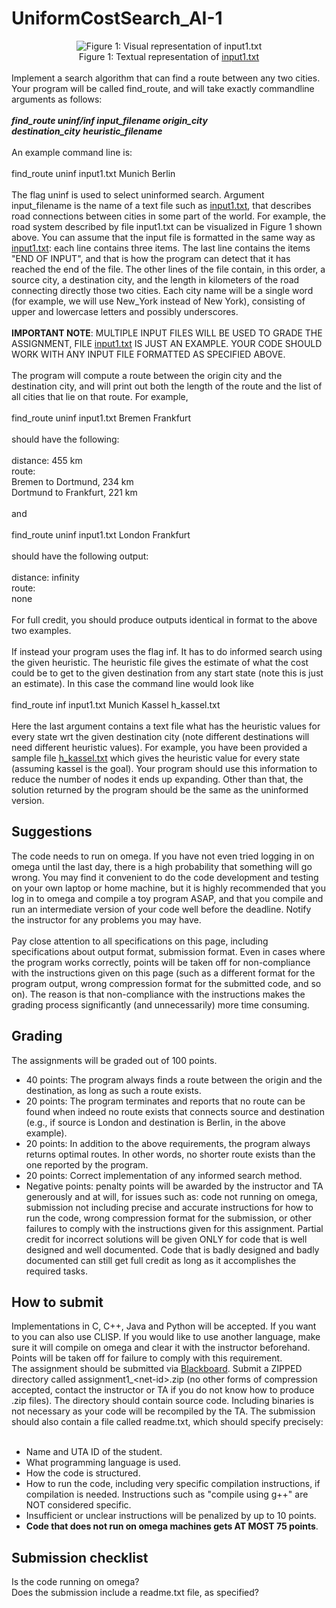 # UniformCostSearch_AI-1
<!DOCTYPE html PUBLIC "-//W3C//DTD HTML 4.01//EN" "http://www.w3.org/TR/html4/strict.dtd">
<html><head>

<meta http-equiv="Content-Type" content="text/html; charset=windows-1252"><title>Assignment 1</title>

</head>
<body>
<div style="text-align: center;">
<img alt="Figure 1: Visual representation of input1.txt" title="Figure 1: Visual representation of input1.txt" src="https://github.com/adityadas8888/UniformCostSearch_AI-1/blob/master/t1_p1.gif"><br>
Figure 1: Textual representation of <a href="https://github.com/adityadas8888/UniformCostSearch_AI-1/blob/master/input1.txt">input1.txt</a></div>
<br>
Implement a search algorithm that can find a route between any two
cities. Your program will be called find_route, and will take exactly
commandline arguments as follows:<br>
<br>
<strong><em>find_route uninf/inf input_filename origin_city
destination_city</em></strong>&nbsp;<strong><em>heuristic_filename</em></strong><br>
<br>
An example command line is:<br>
<br>
find_route uninf input1.txt Munich Berlin<br>
<br>
The flag uninf is used to select uninformed search. Argument
input_filename
is the name of a text file such as <a href="https://omega.uta.edu/~gopikrishnav/classes/2018/fall/4308_5360/assmts/assmt1_files/input1.txt">input1.txt</a>,
that describes road connections between cities in some part of the
world. For example, the road system described by file input1.txt can be
visualized in Figure 1 shown above. You can assume that the input file
is formatted in the same way as <a href="https://omega.uta.edu/~gopikrishnav/classes/2018/fall/4308_5360/assmts/assmt1_files/input1.txt">input1.txt</a>:
each line contains three
items. The last line contains the items "END OF INPUT", and that is how
the program can detect that it has reached the end of the file. The
other lines of the file contain, in this order, a source city, a
destination city, and the length in kilometers of the road connecting
directly those two cities. Each city name will be a single word (for
example, we will use New_York instead of New York), consisting of upper
and lowercase letters and possibly underscores.<br>
<br>
<span style="font-weight: bold;">IMPORTANT NOTE</span>:
MULTIPLE INPUT FILES WILL BE USED TO GRADE THE
ASSIGNMENT, FILE <a href="https://omega.uta.edu/~gopikrishnav/classes/2018/fall/4308_5360/assmts/assmt1_files/input1.txt">input1.txt</a>
IS JUST AN EXAMPLE. YOUR CODE SHOULD WORK
WITH ANY INPUT FILE FORMATTED AS SPECIFIED ABOVE.<br>
<br>
The program will compute a route between the origin city and the
destination city, and will print out both the length of the route and
the list of all cities that lie on that route. For example,<br>
<br>
find_route uninf input1.txt Bremen Frankfurt<br>
<br>
should have the following:<br>
<br>
distance: 455 km<br>
route: <br>
Bremen to Dortmund, 234 km <br>
Dortmund to Frankfurt, 221 km <br>
<br>
and<br>
<br>
find_route uninf input1.txt London Frankfurt<br>
<br>
should have the following output:<br>
<br>
distance: infinity<br>
route: <br>
none<br>
<br>
For full credit, you should produce outputs identical in format to the
above two examples.<br>
<br>
If instead your program uses the flag inf. It has to do informed search
using the given heuristic. The heuristic file gives the estimate of
what the cost could be to get to the given destination from any start
state (note this is just an estimate). In this case the command line
would look like<br>
<br>
find_route&nbsp;inf input1.txt Munich Kassel h_kassel.txt<br>
<br>
Here the last argument contains a text file what has the heuristic
values for every state wrt the given destination city (note different
destinations will need different heuristic values). For example, you
have been provided a sample file <a href="https://omega.uta.edu/~gopikrishnav/classes/2018/fall/4308_5360/assmts/assmt1_files/h_kassel.txt">h_kassel.txt</a>
which gives the heuristic value for every state (assuming kassel is the
goal).
Your program should use this information to reduce the number of nodes
it ends up expanding. Other than that, the solution returned by the
program should be the same as the uninformed version.<br>
<h2>Suggestions</h2>
The code needs to run on omega. If you have not even tried
logging in on omega until the last day, there is a high probability
that something
will go wrong. You may find it convenient to do the code development
and testing on your own laptop or home machine, but it is highly
recommended that you log in to omega and compile a toy program ASAP,
and that you compile and run an intermediate version of your code well
before the deadline. Notify the instructor for any problems you may
have. <br>
<br>
Pay close attention to all specifications on this page, including
specifications about output format, submission format. Even in cases
where the program works correctly, points will be taken off for
non-compliance with the instructions given on this page (such as a
different format for the program output, wrong compression format for
the submitted code, and so on). The reason is that non-compliance with
the instructions makes the grading process significantly (and
unnecessarily) more time consuming.<br>
<h2>Grading</h2>
The assignments will be graded out of 100 points.<br>
<ul>
<li>40 points: The program always finds a route between the
origin and the destination, as long as such a route exists.</li>
<li>20 points: The program
terminates and reports that no route can be found when indeed no route
exists that connects source and destination (e.g., if source is London
and destination is Berlin, in the above example).</li>
<li>20 points: In addition to the above requirements, the
program always returns optimal routes. In other words, no shorter route
exists than the one reported by the program.</li>
<li>20 points: Correct implementation of any informed search
method.</li>
<li>Negative points: penalty points will be awarded by the
instructor and
TA generously and at will, for issues such as: code not running on
omega, submission not including precise and accurate instructions for
how to run the code, wrong compression format for the submission, or
other failures to comply with the instructions given for this
assignment. Partial credit for incorrect solutions will be given ONLY
for code that is well designed and well documented. Code that is badly
designed and badly documented can still get full credit as long as it
accomplishes the required tasks.
</li>
</ul>
<h2>How to submit</h2>
Implementations in C, C++, Java and Python will be accepted. If you want to you can also use CLISP. If you
would like to use another language, make sure it will compile on omega
and clear it with the instructor beforehand. Points will be taken off
for failure to comply
with this requirement.<br>
The assignment should be submitted via <a href="http://elearn.uta.edu/">Blackboard</a>. Submit a
ZIPPED
directory called assignment1_&lt;net-id&gt;.zip (no other forms
of compression
accepted, contact the instructor or TA if you do not know how to
produce .zip files). The directory should contain source code.
Including binaries&nbsp;is not necessary as your code will be recompiled by the TA.
The submission should also contain a file called readme.txt, which
should specify precisely:<br>
<br>
<ul>
<li>Name and UTA ID of the student.</li>
<li>What programming language is used.</li>
<li>How the code is structured.</li>
<li>How to run the code, including very specific compilation
instructions,
if compilation is needed. Instructions such as "compile using g++" are
NOT considered specific.</li>
<li>Insufficient or unclear instructions will be penalized by
up to 10
points.</li>
<li><span style="font-weight: bold;">Code that
does not run on omega machines gets AT MOST&nbsp;75 points</span>.
</li>
</ul>
<h2>Submission checklist</h2>
Is the code running on omega?<br>
Does the submission include a readme.txt file, as specified?<br>
</body></html>
